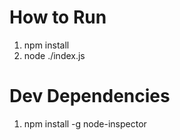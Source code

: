 How to Run
==========
1. npm install
2. node ./index.js

Dev Dependencies
================

1. npm install -g node-inspector